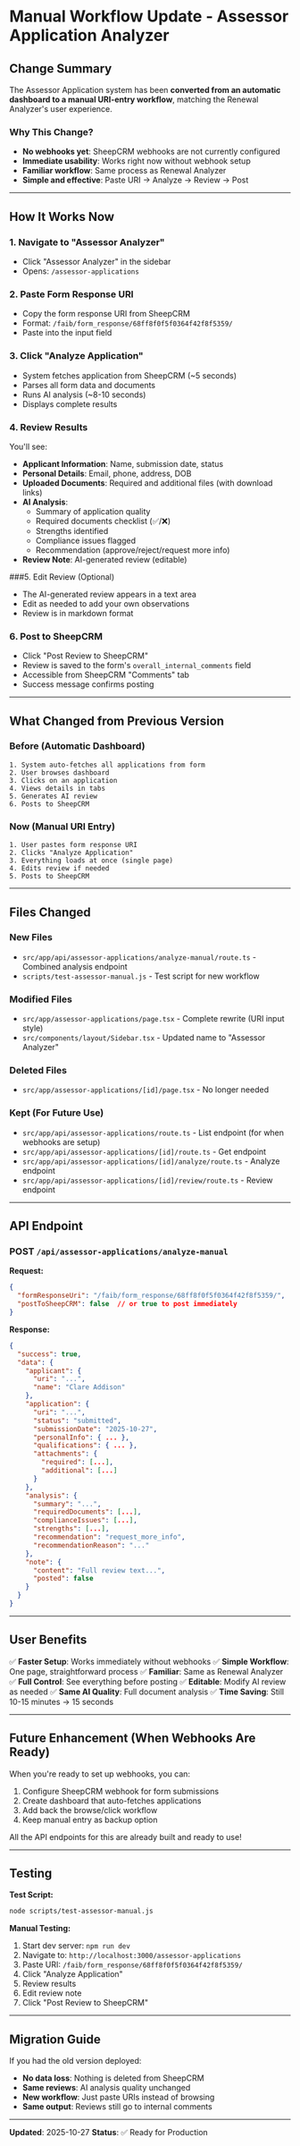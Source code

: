 # Manual Workflow Update - Assessor Application Analyzer

## Change Summary

The Assessor Application system has been **converted from an automatic dashboard to a manual URI-entry workflow**, matching the Renewal Analyzer's user experience.

### Why This Change?

- **No webhooks yet**: SheepCRM webhooks are not currently configured
- **Immediate usability**: Works right now without webhook setup
- **Familiar workflow**: Same process as Renewal Analyzer
- **Simple and effective**: Paste URI → Analyze → Review → Post

---

## How It Works Now

### 1. Navigate to "Assessor Analyzer"
- Click "Assessor Analyzer" in the sidebar
- Opens: `/assessor-applications`

### 2. Paste Form Response URI
- Copy the form response URI from SheepCRM
- Format: `/faib/form_response/68ff8f0f5f0364f42f8f5359/`
- Paste into the input field

### 3. Click "Analyze Application"
- System fetches application from SheepCRM (~5 seconds)
- Parses all form data and documents
- Runs AI analysis (~8-10 seconds)
- Displays complete results

### 4. Review Results
You'll see:
- **Applicant Information**: Name, submission date, status
- **Personal Details**: Email, phone, address, DOB
- **Uploaded Documents**: Required and additional files (with download links)
- **AI Analysis**:
  - Summary of application quality
  - Required documents checklist (✅/❌)
  - Strengths identified
  - Compliance issues flagged
  - Recommendation (approve/reject/request more info)
- **Review Note**: AI-generated review (editable)

###5. Edit Review (Optional)
- The AI-generated review appears in a text area
- Edit as needed to add your own observations
- Review is in markdown format

### 6. Post to SheepCRM
- Click "Post Review to SheepCRM"
- Review is saved to the form's `overall_internal_comments` field
- Accessible from SheepCRM "Comments" tab
- Success message confirms posting

---

## What Changed from Previous Version

### Before (Automatic Dashboard)
```
1. System auto-fetches all applications from form
2. User browses dashboard
3. Clicks on an application
4. Views details in tabs
5. Generates AI review
6. Posts to SheepCRM
```

### Now (Manual URI Entry)
```
1. User pastes form response URI
2. Clicks "Analyze Application"
3. Everything loads at once (single page)
4. Edits review if needed
5. Posts to SheepCRM
```

---

## Files Changed

### New Files
- `src/app/api/assessor-applications/analyze-manual/route.ts` - Combined analysis endpoint
- `scripts/test-assessor-manual.js` - Test script for new workflow

### Modified Files
- `src/app/assessor-applications/page.tsx` - Complete rewrite (URI input style)
- `src/components/layout/Sidebar.tsx` - Updated name to "Assessor Analyzer"

### Deleted Files
- `src/app/assessor-applications/[id]/page.tsx` - No longer needed

### Kept (For Future Use)
- `src/app/api/assessor-applications/route.ts` - List endpoint (for when webhooks are setup)
- `src/app/api/assessor-applications/[id]/route.ts` - Get endpoint
- `src/app/api/assessor-applications/[id]/analyze/route.ts` - Analyze endpoint
- `src/app/api/assessor-applications/[id]/review/route.ts` - Review endpoint

---

## API Endpoint

### POST `/api/assessor-applications/analyze-manual`

**Request:**
```json
{
  "formResponseUri": "/faib/form_response/68ff8f0f5f0364f42f8f5359/",
  "postToSheepCRM": false  // or true to post immediately
}
```

**Response:**
```json
{
  "success": true,
  "data": {
    "applicant": {
      "uri": "...",
      "name": "Clare Addison"
    },
    "application": {
      "uri": "...",
      "status": "submitted",
      "submissionDate": "2025-10-27",
      "personalInfo": { ... },
      "qualifications": { ... },
      "attachments": {
        "required": [...],
        "additional": [...]
      }
    },
    "analysis": {
      "summary": "...",
      "requiredDocuments": [...],
      "complianceIssues": [...],
      "strengths": [...],
      "recommendation": "request_more_info",
      "recommendationReason": "..."
    },
    "note": {
      "content": "Full review text...",
      "posted": false
    }
  }
}
```

---

## User Benefits

✅ **Faster Setup**: Works immediately without webhooks
✅ **Simple Workflow**: One page, straightforward process
✅ **Familiar**: Same as Renewal Analyzer
✅ **Full Control**: See everything before posting
✅ **Editable**: Modify AI review as needed
✅ **Same AI Quality**: Full document analysis
✅ **Time Saving**: Still 10-15 minutes → 15 seconds

---

## Future Enhancement (When Webhooks Are Ready)

When you're ready to set up webhooks, you can:
1. Configure SheepCRM webhook for form submissions
2. Create dashboard that auto-fetches applications
3. Add back the browse/click workflow
4. Keep manual entry as backup option

All the API endpoints for this are already built and ready to use!

---

## Testing

**Test Script:**
```bash
node scripts/test-assessor-manual.js
```

**Manual Testing:**
1. Start dev server: `npm run dev`
2. Navigate to: `http://localhost:3000/assessor-applications`
3. Paste URI: `/faib/form_response/68ff8f0f5f0364f42f8f5359/`
4. Click "Analyze Application"
5. Review results
6. Edit review note
7. Click "Post Review to SheepCRM"

---

## Migration Guide

If you had the old version deployed:
- **No data loss**: Nothing is deleted from SheepCRM
- **Same reviews**: AI analysis quality unchanged
- **New workflow**: Just paste URIs instead of browsing
- **Same output**: Reviews still go to internal comments

---

**Updated**: 2025-10-27
**Status**: ✅ Ready for Production
